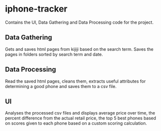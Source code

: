 # iphone-tracker

Contains the UI, Data Gathering and Data Processing code for the project.

## Data Gathering

Gets and saves html pages from kijiji based on the search term. Saves the pages in folders sorted by search term and date.

## Data Processing

Read the saved html pages, cleans them, extracts useful attributes for determining a good phone and saves them to a csv file. 

## UI

Analyses the processed csv files and displays average price over time, the percent difference from the actual retail price, the top 5 best phones
based on scores given to each phone based on a custom scoring calculation.
